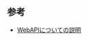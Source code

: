 ## 参考
* [WebAPIについての説明](http://qiita.com/busyoumono99/items/9b5ffd35dd521bafce47#_reference-0b8eaa719fabbeda0e9b)
